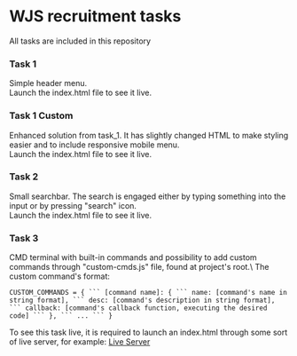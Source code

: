 # WJS recruitment tasks

All tasks are included in this repository

### Task 1
Simple header menu.\
Launch the index.html file to see it live.

### Task 1 Custom
Enhanced solution from task_1. It has slightly changed HTML to make styling easier and to include responsive mobile menu.\
Launch the index.html file to see it live.

### Task 2
Small searchbar. The search is engaged either by typing something into the input or by pressing "search" icon.\
Launch the index.html file to see it live.

### Task 3
CMD terminal with built-in commands and possibility to add custom commands through "custom-cmds.js" file, found at project's root.\ 
The custom command's format:

`
CUSTOM_COMMANDS = { ```
	[command name]: { ```
 		name: [command's name in string format], ```
   		desc: [command's description in string format], ```
     		callback: [command's callback function, executing the desired code] ```
       	}, ```
	... ```
}
`

To see this task live, it is required to launch an index.html through some sort of live server, for example: [Live Server](https://marketplace.visualstudio.com/items?itemName=ritwickdey.LiveServer)
